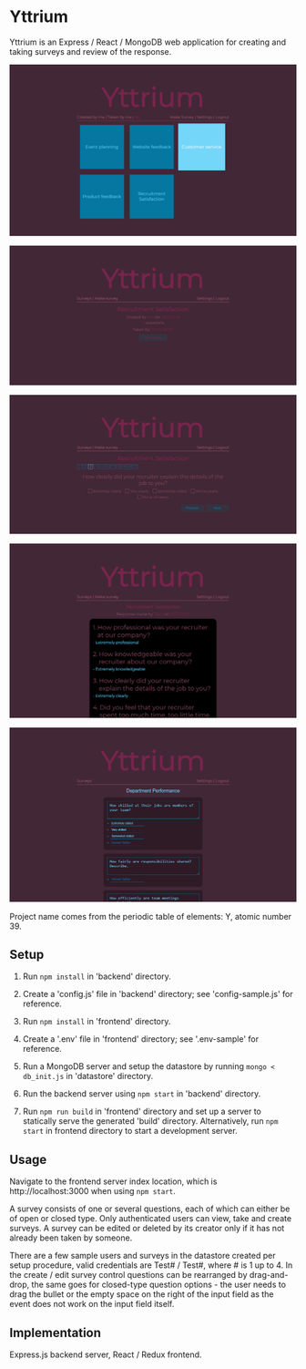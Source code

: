 # Yttrium

Yttrium is an Express / React / MongoDB web application for creating and taking surveys and review of the response.

![Index page](other/screens/index.png)

![Survey Details page](other/screens/survey-details.png)

![Survey Take page](other/screens/survey-take.png)

![Response page](other/screens/response.png)

![Create Survey page](other/screens/survey-create.png)

Project name comes from the periodic table of elements: Y, atomic number 39.

## Setup 

1. Run `npm install` in 'backend' directory.

2. Create a 'config.js' file in 'backend' directory; see 'config-sample.js' for reference.

3. Run `npm install` in 'frontend' directory.

4. Create a '.env' file in 'frontend' directory; see '.env-sample' for reference.

5. Run a MongoDB server and setup the datastore by running `mongo < db_init.js` in 'datastore' directory.

6. Run the backend server using `npm start` in 'backend' directory.

7. Run `npm run build` in 'frontend' directory and set up a server to statically serve the generated 'build' directory. Alternatively, run `npm start` in frontend directory to start a development server.

## Usage

Navigate to the frontend server index location, which is http://localhost:3000 when using `npm start`.

A survey consists of one or several questions, each of which can either be of open or closed type. Only authenticated users can view, take and create surveys. A survey can be edited or deleted by its creator only if it has not already been taken by someone.

There are a few sample users and surveys in the datastore created per setup procedure, valid credentials are Test# / Test#, where # is 1 up to 4. In the create / edit survey control questions can be rearranged by drag-and-drop, the same goes for closed-type question options - the user needs to drag the bullet or the empty space on the right of the input field as the event does not work on the input field itself.

## Implementation

Express.js backend server, React / Redux frontend.